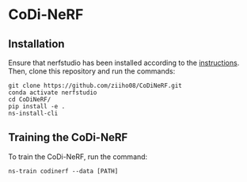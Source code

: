 # CoDi-NeRF


## Installation
Ensure that nerfstudio has been installed according to the [instructions](https://docs.nerf.studio/quickstart/installation.html). 
Then, clone this repository and run the commands:
```
git clone https://github.com/ziiho08/CoDiNeRF.git
conda activate nerfstudio
cd CoDiNeRF/
pip install -e .
ns-install-cli
```

## Training the CoDi-NeRF
To train the CoDi-NeRF, run the command:
```
ns-train codinerf --data [PATH]
```
